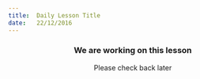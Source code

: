 ```yaml
---
title:  Daily Lesson Title
date:   22/12/2016
---
```


### <center>We are working on this lesson</center> 

 <center>Please check back later</center>